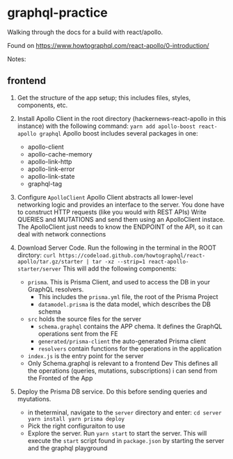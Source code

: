 # graphql-practice

Walking through the docs for a build with react/apollo.

Found on https://www.howtographql.com/react-apollo/0-introduction/


Notes:

## frontend
1) Get the structure of the app setup; this includes files, styles, components, etc.

2) Install Apollo Client in the root directory (hackernews-react-apollo in this instance) with the following command:
    `yarn add apollo-boost react-apollo graphql`
    Apollo boost includes several packages in one:
    -   apollo-client
    -   apollo-cache-memory
    -   apollo-link-http
    -   apollo-link-error
    -   apollo-link-state
    -   graphql-tag
3. Configure   `ApolloClient`
Apollo Client abstracts all lower-level networking logic and provides an interface to the server.
You done have to construct HTTP requests (like you would with REST APIs)
Write QUERIES and MUTATIONS and send them using an  ApolloClient instace.
The ApolloClient just needs to know the ENDPOINT of the API, so it can deal with network connections

4. Download Server Code. Run the following in the terminal in the ROOT dirctory:
`curl https://codeload.github.com/howtographql/react-apollo/tar.gz/starter | tar -xz --strip=1 react-apollo-starter/server`
This will add the following components:
    - `prisma`. This is Prisma Client, and used to access the DB in your GraphQL resolvers.
        - This includes the `prisma.yml` file, the root of the Prisma Project
        -   `datamodel.prisma` is the data model, which describes the DB schema
    - `src` holds the source files for the server
        - `schema.graphql` contains the APP chema. It defines the GraphQL operations sent from the FE
        - `generated/prisma-client` the auto-generated Prisma client
        - `resolvers` contain functions for the operations in the application
    - `index.js` is the entry point for the server
    - Only Schema.graphql is relevant to a frontend Dev
    This defines all the operations (queries, mutations, subscriptions) i can send from the Fronted of the App
5. Deploy the Prisma DB service. Do this before sending queries and myutations.
    - in theterminal, navigate to the `server` directory and enter:
    `cd server
        yarn install
        yarn prisma deploy`
    - Pick the right configuraiton to use
    - Explore the server. Run `yarn start` to start the server.
    This will execute the `start` script found in `package.json` by starting the server and the graphql playground


